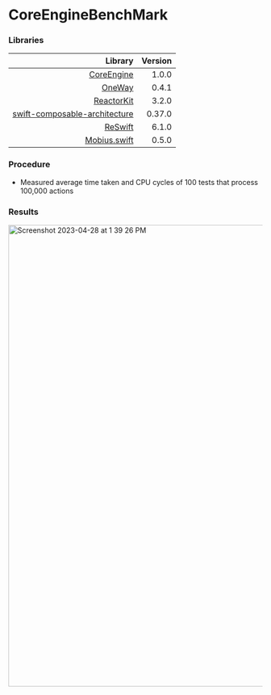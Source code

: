# CoreEngineBenchMark

### Libraries

|Library|Version|
|-------:|--------------:|
|[CoreEngine](https://github.com/sobabear/CoreEngine)|1.0.0|
|[OneWay](https://github.com/DevYeom/OneWay)|0.4.1|
|[ReactorKit](https://github.com/ReactorKit/ReactorKit)|3.2.0|
|[swift-composable-architecture](https://github.com/pointfreeco/swift-composable-architecture)|0.37.0|
|[ReSwift](https://github.com/ReSwift/ReSwift)|6.1.0|
|[Mobius.swift](https://github.com/spotify/Mobius.swift)|0.5.0|

### Procedure
* Measured average time taken and CPU cycles of 100 tests that process 100,000 actions

### Results

<img width="914" alt="Screenshot 2023-04-28 at 1 39 26 PM" src="https://user-images.githubusercontent.com/47838132/235056189-d07c0022-9d41-41a4-9564-9489e7619a17.png">
